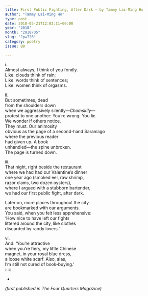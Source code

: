 ```yaml
---
title: First Public Fighting, After Dark – by Tammy Lai-Ming Ho
author: "Tammy Lai-Ming Ho"
type: post
date: 2018-05-21T12:03:11+00:00
year: "2018"
month: "2018/05"
slug: '?p=726'
category: poetry
issue: B8

---
```

i.  
Almost always, I think of you fondly.  
Like: clouds think of rain;  
Like: words think of sentences;  
Like: women think of orgasms. 

ii.  
But sometimes, dead  
from the shoulders down  
when we aggressively silently—_Chomskily_—  
protest to one another: You’re wrong. You lie.  
We wonder if others notice.  
They must. Our animosity  
obvious as the page of a second-hand Saramago  
where the previous reader  
had given up. A book  
unhandled—the spine unbroken.  
The page is turned down. 

iii.  
That night, right beside the restaurant  
where we had had our Valentine&#8217;s dinner  
one year ago (smoked eel, raw shrimp,  
razor clams, two dozen oysters),  
where I argued with a stubborn bartender,  
we had our first public fight, after dark.

Later on, more places throughout the city  
are bookmarked with our arguments.  
You said, when you felt less apprehensive:  
&#8216;How nice to have left our fights  
littered around the city, like clothes  
discarded by randy lovers.&#8217; 

vi.  
And: ‘You’re attractive  
when you’re fiery, my little Chinese  
magnet, in your royal blue dress,  
a loose white scarf. Also, alas,  
I’m still not cured of book-buying.’  
::::: 

*

_(first published in The Four Quarters Magazine)_
